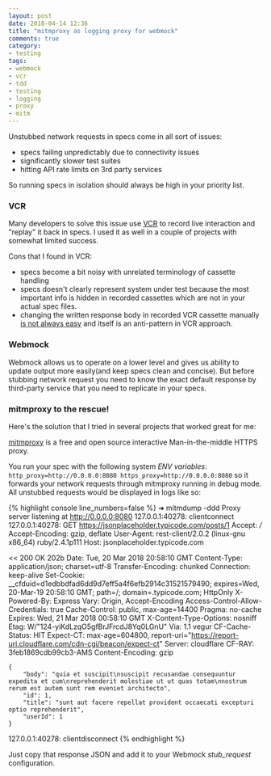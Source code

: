 ```yaml
---
layout: post
date: 2018-04-14 12:36
title: "mitmproxy as logging proxy for webmock"
comments: true
category: 
- testing
tags:
- webmock
- vcr
- tdd
- testing
- logging
- proxy
- mitm
---
```


Unstubbed network requests in specs come in all sort of issues:

* specs failing unpredictably due to connectivity issues
* significantly slower test suites
* hitting API rate limits on 3rd party services

So running specs in isolation should always be high in your priority list.

<!--more-->

### VCR

Many developers to solve this issue use <a href="#">VCR</a> to record live interaction and "replay" it back in specs.
I used it as well in a couple of projects with somewhat limited success.

Cons that I found in VCR:

* specs become a bit noisy with unrelated terminology of cassette handling
* specs doesn't clearly represent system under test because the most important info is hidden in recorded cassettes which are not in your actual spec files.
* changing the written response body in recorded VCR cassette manually <a href="https://stackoverflow.com/questions/21920259/how-to-edit-response-body-returned-by-vcr-gem">is not always easy</a> and itself is an anti-pattern in VCR approach.


### Webmock

Webmock allows us to operate on a lower level and gives us ability to update output more easily(and keep specs clean and concise).
But before stubbing network request you need to know the exact default response by third-party service that you need to replicate in your specs.

### mitmproxy to the rescue!

Here's the solution that I tried in several projects that worked great for me:
 
<a href="https://mitmproxy.org/">mitmproxy</a> is a free and open source interactive Man-in-the-middle HTTPS proxy.


You run your spec with the following system *ENV variables*: `http_proxy=http://0.0.0.0:8080 https_proxy=http://0.0.0.0:8080` so it forwards your network requests through mitmproxy running in debug mode.
All unstubbed requests would be displayed in logs like so:

{% highlight console line_numbers=false %}
➜ mitmdump -ddd
Proxy server listening at http://0.0.0.0:8080
127.0.0.1:40278: clientconnect
127.0.0.1:40278: 
    GET https://jsonplaceholder.typicode.com/posts/1
    Accept: */*
    Accept-Encoding: gzip, deflate
    User-Agent: rest-client/2.0.2 (linux-gnu x86_64) ruby/2.4.1p111
    Host: jsonplaceholder.typicode.com

 << 200 OK 202b
    Date: Tue, 20 Mar 2018 20:58:10 GMT
    Content-Type: application/json; charset=utf-8
    Transfer-Encoding: chunked
    Connection: keep-alive
    Set-Cookie: __cfduid=d1edbbdfad6dd9d7eff5a4f6efb2914c31521579490; expires=Wed, 20-Mar-19 20:58:10 GMT; path=/; domain=.typicode.com; HttpOnly
    X-Powered-By: Express
    Vary: Origin, Accept-Encoding
    Access-Control-Allow-Credentials: true
    Cache-Control: public, max-age=14400
    Pragma: no-cache
    Expires: Wed, 21 Mar 2018 00:58:10 GMT
    X-Content-Type-Options: nosniff
    Etag: W/"124-yiKdLzqO5gfBrJFrcdJ8Yq0LGnU"
    Via: 1.1 vegur
    CF-Cache-Status: HIT
    Expect-CT: max-age=604800, report-uri="https://report-uri.cloudflare.com/cdn-cgi/beacon/expect-ct"
    Server: cloudflare
    CF-RAY: 3feb1869cdb99cb3-AMS
    Content-Encoding: gzip

    {
        "body": "quia et suscipit\nsuscipit recusandae consequuntur expedita et cum\nreprehenderit molestiae ut ut quas totam\nnostrum rerum est autem sunt rem eveniet architecto", 
        "id": 1, 
        "title": "sunt aut facere repellat provident occaecati excepturi optio reprehenderit", 
        "userId": 1
    }

127.0.0.1:40278: clientdisconnect
{% endhighlight %}

Just copy that response JSON and add it to your Webmock *stub_request* configuration.
